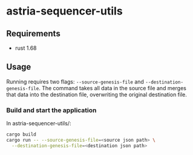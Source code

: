 # astria-sequencer-utils

## Requirements

- rust 1.68

## Usage

Running requires two flags: `--source-genesis-file` and
`--destination-genesis-file`. The command takes all data in the source file and
merges that data into the destination file, overwriting the original destination
file.

### Build and start the application

In astria-sequencer-utils/:

```sh
cargo build
cargo run -- --source-genesis-file=<source json path> \
  --destination-genesis-file=<destination json path>
```
